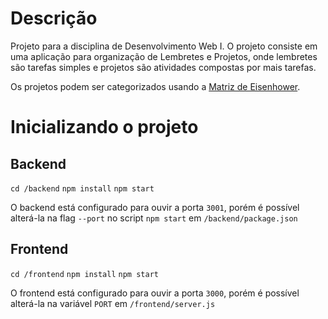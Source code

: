 # Descrição

Projeto para a disciplina de Desenvolvimento Web I.
O projeto consiste em uma aplicação para organização de Lembretes e Projetos, onde lembretes são tarefas simples e projetos são atividades compostas por mais tarefas.

Os projetos podem ser categorizados usando a [Matriz de Eisenhower](https://en.wikipedia.org/wiki/Time_management#The_Eisenhower_Method).

# Inicializando o projeto

## Backend

`cd /backend`
`npm install`
`npm start`

O backend está configurado para ouvir a porta `3001`, porém é possível alterá-la na flag `--port` no script `npm start` em `/backend/package.json`

## Frontend

`cd /frontend`
`npm install`
`npm start`

O frontend está configurado para ouvir a porta `3000`, porém é possível alterá-la na variável `PORT` em `/frontend/server.js`
